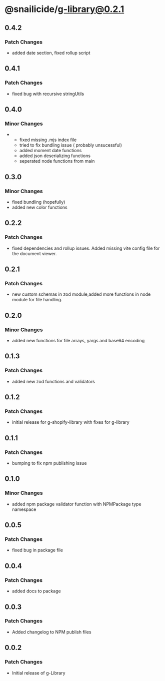# @snailicide/g-library@0.2.1

## 0.4.2

### Patch Changes

-   added date section, fixed rollup script

## 0.4.1

### Patch Changes

-   fixed bug with recursive stringUtils

## 0.4.0

### Minor Changes

-   -   fixed missing .mjs index file
    -   tried to fix bundling issue ( probably unsucessful)
    -   added moment date functions
    -   added json deserializing functions
    -   seperated node functions from main

## 0.3.0

### Minor Changes

-   fixed bundling (hopefully)
-   added new color functions

## 0.2.2

### Patch Changes

-   fixed dependencies and rollup issues. Added missing vite config file for the document viewer.

## 0.2.1

### Patch Changes

-   new custom schemas in zod module,added more functions in node module for file handling.

## 0.2.0

### Minor Changes

-   added new functions for file arrays, yargs and base64 encoding

## 0.1.3

### Patch Changes

-   added new zod functions and validators

## 0.1.2

### Patch Changes

-   initial release for g-shopify-library with fixes for g-library

## 0.1.1

### Patch Changes

-   bumping to fix npm publishing issue

## 0.1.0

### Minor Changes

-   added npm package validator function with NPMPackage type namespace

## 0.0.5

### Patch Changes

-   fixed bug in package file

## 0.0.4

### Patch Changes

-   added docs to package

## 0.0.3

### Patch Changes

-   Added changelog to NPM publish files

## 0.0.2

### Patch Changes

-   Initial release of g-Library
